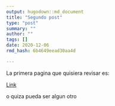 ```yaml
---
output: hugodown::md_document
title: "Segundo post"
type: "post"
summary: ""
author: ""
tags: []
date: 2020-12-06
rmd_hash: 6b4649eead30aa4d

---
```


La primera pagina que quisiera revisar es:

[Link](https://www.tylermw.com/raybonsai-generate-procedural-3d-trees-in-r/)

o quiza pueda ser algun otro

